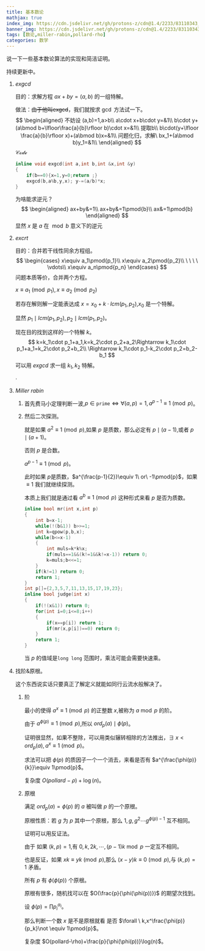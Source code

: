 ```yaml
---
title: 基本数论
mathjax: true
index_img: https://cdn.jsdelivr.net/gh/protons-z/cdn@1.4/2233/83110343_p9.jpg
banner_img: https://cdn.jsdelivr.net/gh/protons-z/cdn@1.4/2233/83110343_p9.jpg
tags: [数论,miller-rabin,pollard-rho]
categories: 数学
---
```








说一下一些基本数论算法的实现和简洁证明。



持续更新中。

<!--more-->

1. $exgcd$

   目的：求解方程 $ax+by=(a,b)$ 的一组特解。

   做法：~~由于他叫exgcd~~，我们就按求 $\gcd$ 方法试一下。
   $$
   \begin{aligned}
   不妨设 (a,b)=1,a>b\\
   a\cdot x+b\cdot y=&1\\
   b\cdot y+(a\bmod b+\lfloor\frac{a}{b}\rfloor b)\cdot x=&1\\
   提取b\\
   b\cdot(y+\lfloor \frac{a}{b}\rfloor x)+(a\bmod b)x=&1\\
   问题化归，求解\ bx_1+(a\bmod b)y_1=&1\\
   \end{aligned}
   $$
   $\mathcal{Code}$

   ``` cpp
   inline void exgcd(int a,int b,int &x,int &y)
   {
       if(b==0){x=1,y=0;return ;}
       exgcd(b,a%b,y,x); y-=(a/b)*x;
   }
   ```

   

   为啥能求逆元？
   $$
   \begin{aligned}
   ax+by&=1\\
   ax+by&=1\pmod{b}\\
   ax&=1\pmod{b}
   \end{aligned}
   $$
   显然 $x$ 是 $a$  在 $\bmod b$ 意义下的逆元

2. $excrt$ 

   目的：合并若干线性同余方程组。
   $$
   \begin{cases}
   x\equiv a_1\pmod{p_1}\\
   x\equiv a_2\pmod{p_2}\\
   \ \ \ \ \vdots\\
   x\equiv a_n\pmod{p_n}
   \end{cases}
   $$
   问题本质等价，合并两个方程。

   $x\equiv a_1\pmod{p_1},x\equiv a_2\pmod{p_2}$

   若存在解则解一定能表达成 $x=x_0+k\cdot lcm(p_1,p_2)$,$x_0$ 是一个特解。

   显然 $p_1\mid lcm(p_1,p_2),p_2\mid lcm(p_1,p_2)$。

   现在目的找到这样的一个特解 $k$。
   $$
   k=k_1\cdot p_1+a_1,k=k_2\cdot p_2+a_2\Rightarrow k_1\cdot p_1+a_1=k_2\cdot p_2+b_2\\
   \Rightarrow k_1\cdot p_1-k_2\cdot p_2=b_2-b_1
   $$
   可以用 $exgcd$ 求一组 $k_1,k_2$ 特解。

   ·

   

3. $Miller\ rabin$

   1. 首先费马小定理判断一波,$p\in \mathtt{prime} \Leftrightarrow \forall (a,p)=1,a^{p-1}\equiv1\pmod{p}$。

   2. 然后二次探测。

      就是如果 $a^{2}\equiv 1\pmod{p}$,如果 $p$ 是质数，那么必定有 $p\mid(a-1)$,或者 $p\mid(a+1)$。

      否则 $p$ 是合数。

      $a^{p-1}\equiv 1\pmod{p}$。

      此时如果 $p$是质数，$a^{\frac{p-1}{2}}\equiv 1\ or\ -1\pmod{p}$，如果 $\equiv 1$ 我们就继续探测。

      本质上我们就是通过看 $a^b\equiv 1\pmod{p}$ 这种形式来看 $p$ 是否为质数。

      ``` cpp
      inline bool mr(int x,int p)
      {
          int b=x-1;
          while(!(b&1)) b>>=1;
          int k=qpow(p,b,x);
          while(b<=x-1)
          {
              int muls=k*k%x;
              if(muls==1&&(k!=1&&k!=x-1)) return 0;
              k=muls;b<<=1;
          }
          if(k!=1) return 0;
          return 1;
      }
      int p[]={2,3,5,7,11,13,15,17,19,23};
      inline bool judge(int x)
      {
          if(!(x&1)) return 0;
          for(int i=0;i<=8;i++)
          {
              if(x==p[i]) return 1;
              if(mr(x,p[i])==0) return 0;
          }
          return 1;
      }
      ```

      当 $p$ 的值域是`long long` 范围时，乘法可能会需要快速乘。

4. 找阶&原根。

   这个东西说实话只要真正了解定义就能如同行云流水般解决了。

   1. 阶

      最小的使得 $a^x\equiv 1\pmod{p}$ 的正整数 $x$,被称为 $a\bmod p$ 的阶。

      由于 $a^{\phi(p)}\equiv 1\pmod{p}$,所以 $ord_p(a)\mid\phi(p)$。

      证明很显然，如果不整除，可以用类似辗转相除的方法推出，$\exists \ x<ord_p(a),a^x\equiv 1\pmod{p}$。

      求法可以把 $\phi(p)$ 的质因子一个一个消去，来看是否有 $a^{\frac{\phi(p)}{k}}\equiv 1\pmod{p}$。

      复杂度 $O(pollard-\rho)+\log(n)$。

   2. 原根

      满足 $ord_p(a)=\phi(p)$ 的 $a$ 被叫做 $p$ 的一个原根。

      原根性质：若 $g$ 为 $p$ 其中一个原根，那么 $1,g,g^2\cdots g^{\phi(p)-1}$ 互不相同。

      证明可以用反证法。

      由于 如果 $(k,p)=1$,有 $0,k,2k,\cdots,(p-1)k\bmod p$ 一定互不相同。

      也是反证，如果 $xk\equiv yk\pmod{p}$,那么 $(x-y)k\equiv 0\pmod{p}$,与 $(k,p)=1$ 矛盾。

      所有 $p$ 有 $\phi(\phi(p))$ 个原根。

      原根有很多，随机找可以在 $O(\frac{p}{\phi(\phi(p))})$ 的期望次找到。

      设 $\phi(p)=\prod p_i^{\alpha_i}$。

      那么判断一个数 $x$ 是不是原根就看 是否 $\forall \ k,x^\frac{\phi(p)}{p_k}\not \equiv 1\pmod{p}$。

      复杂度 $O(pollard-\rho)+\frac{p}{\phi(\phi(p))}\log(n)$。

      

